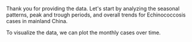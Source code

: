 Thank you for providing the data. Let's start by analyzing the seasonal patterns, peak and trough periods, and overall trends for Echinococcosis cases in mainland China.

To visualize the data, we can plot the monthly cases over time.